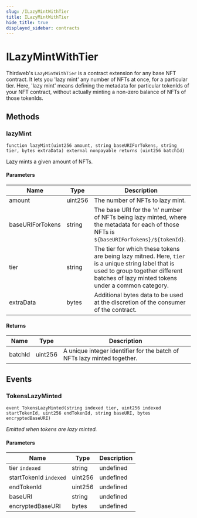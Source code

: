 ```yaml
---
slug: /ILazyMintWithTier
title: ILazyMintWithTier
hide_title: true
displayed_sidebar: contracts
---
```


# ILazyMintWithTier

Thirdweb&#39;s `LazyMintWithTier` is a contract extension for any base NFT contract. It lets you &#39;lazy mint&#39; any number of NFTs at once, for a particular tier. Here, &#39;lazy mint&#39; means defining the metadata for particular tokenIds of your NFT contract, without actually minting a non-zero balance of NFTs of those tokenIds.

## Methods

### lazyMint

```solidity
function lazyMint(uint256 amount, string baseURIForTokens, string tier, bytes extraData) external nonpayable returns (uint256 batchId)
```

Lazy mints a given amount of NFTs.

#### Parameters

| Name             | Type    | Description                                                                                                                                                                                  |
| ---------------- | ------- | -------------------------------------------------------------------------------------------------------------------------------------------------------------------------------------------- |
| amount           | uint256 | The number of NFTs to lazy mint.                                                                                                                                                             |
| baseURIForTokens | string  | The base URI for the &#39;n&#39; number of NFTs being lazy minted, where the metadata for each of those NFTs is `${baseURIForTokens}/${tokenId}`.                                            |
| tier             | string  | The tier for which these tokens are being lazy mitned. Here, `tier` is a unique string label that is used to group together different batches of lazy minted tokens under a common category. |
| extraData        | bytes   | Additional bytes data to be used at the discretion of the consumer of the contract.                                                                                                          |

#### Returns

| Name    | Type    | Description                                                             |
| ------- | ------- | ----------------------------------------------------------------------- |
| batchId | uint256 | A unique integer identifier for the batch of NFTs lazy minted together. |

## Events

### TokensLazyMinted

```solidity
event TokensLazyMinted(string indexed tier, uint256 indexed startTokenId, uint256 endTokenId, string baseURI, bytes encryptedBaseURI)
```

_Emitted when tokens are lazy minted._

#### Parameters

| Name                   | Type    | Description |
| ---------------------- | ------- | ----------- |
| tier `indexed`         | string  | undefined   |
| startTokenId `indexed` | uint256 | undefined   |
| endTokenId             | uint256 | undefined   |
| baseURI                | string  | undefined   |
| encryptedBaseURI       | bytes   | undefined   |
